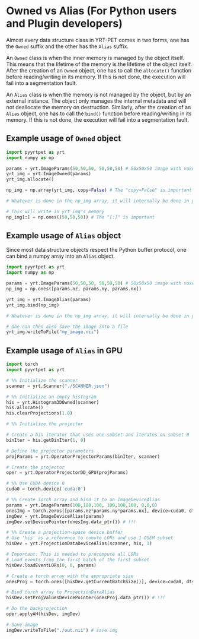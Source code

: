 # Owned vs Alias (For Python users and Plugin developers)

Almost every data structure class in YRT-PET comes in two forms, one has the `Owned` suffix and the other has the
`Alias` suffix.

An `Owned` class is when the inner memory is managed by the object itself. This means that the lifetime of the memory
is the lifetime of the object itself.
After the creation of an `Owned` object, one has to call the `allocate()` function before reading/writing in its memory.
If this is not done, the execution will fail into a segmentation fault.

An `Alias` class is when the memory is not managed by the object, but by an external instance.
The object only manages the internal metadata and will not deallocate the memory on destruction.
Similarly, after the creation of an `Alias` object, one has to call the `bind()` function before
reading/writing in its memory. If this is not done, the execution will fail into a segmentation fault.

## Example usage of `Owned` object
```python
import pyyrtpet as yrt
import numpy as np

params = yrt.ImageParams(50,50,50, 50,50,50) # 50x50x50 image with voxel size 1.0
yrt_img = yrt.ImageOwned(params)
yrt_img.allocate()

np_img = np.array(yrt_img, copy=False) # The "copy=False" is important

# Whatever is done in the np_img array, it will internally be done in yrt_img's memory

# This will write in yrt_img's memory
np_img[:] = np.ones((50,50,50)) # The "[:]" is important


```

## Example usage of `Alias` object
Since most data structure objects respect the Python buffer protocol, one can bind a numpy array into an `Alias` object.
```python
import pyyrtpet as yrt
import numpy as np

params = yrt.ImageParams(50,50,50, 50,50,50) # 50x50x50 image with voxel size 1.0
np_img = np.ones([params.nz, params.ny, params.nx])

yrt_img = yrt.ImageAlias(params)
yrt_img.bind(np_img)

# Whatever is done in the np_img array, it will internally be done in yrt_img's memory

# One can then also save the image into a file
yrt_img.writeToFile("my_image.nii")
```

## Example usage of `Alias` in GPU

```python
import torch
import pyyrtpet as yrt

# %% Initialize the scanner
scanner = yrt.Scanner("./SCANNER.json")

# %% Initialize an empty histogram
his = yrt.Histogram3DOwned(scanner)
his.allocate()
his.clearProjections(1.0)

# %% Initialize the projector

# Create a bin iterator that uses one subset and iterates on subset 0
binIter = his.getBinIter(1, 0)

# Define the projector parameters
projParams = yrt.OperatorProjectorParams(binIter, scanner)

# Create the projector
oper = yrt.OperatorProjectorDD_GPU(projParams)

# %% Use CUDA device 0
cuda0 = torch.device('cuda:0')

# %% Create Torch array and bind it to an ImageDeviceAlias
params = yrt.ImageParams(100,100,100, 100,100,100, 0,0,0)
onesImg = torch.zeros([params.nz*params.ny*params.nx], device=cuda0, dtype=torch.float32, layout=torch.strided)
imgDev = yrt.ImageDeviceAlias(params)
imgDev.setDevicePointer(onesImg.data_ptr()) # !!!

# %% Create a projection-space device buffer
# Use 'his' as a reference to comute LORs and use 1 OSEM subset
hisDev = yrt.ProjectionDataDeviceAlias(scanner, his, 1)

# Important: This is needed to precompute all LORs
# Load events from the first batch of the first subset
hisDev.loadEventLORs(0, 0, params)

# Create a torch array with the appropriate size
onesProj = torch.ones([hisDev.getCurrentBatchSize()], device=cuda0, dtype=torch.float32, layout=torch.strided)

# Bind torch array to ProjectionDataAlias
hisDev.setProjValuesDevicePointer(onesProj.data_ptr()) # !!!

# Do the backprojection
oper.applyAH(hisDev, imgDev)

# Save image
imgDev.writeToFile("./out.nii") # save img

```
